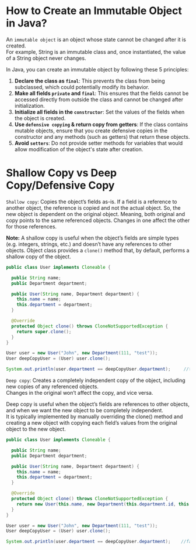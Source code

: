 # How to Create an Immutable Object in Java?
An `immutable object` is an object whose state cannot be changed after it is created.  
For example, String is an immutable class and, once instantiated, the value of a String object never changes.  

In Java, you can create an immutable object by following these 5 principles:  
1. **Declare the class as `final`**: This prevents the class from being subclassed, which could potentially modify its behavior.
2. **Make all fields `private` and `final`**: This ensures that the fields cannot be accessed directly from outside the class and cannot be changed after initialization.
3. **Initialize all fields in the `constructor`**: Set the values of the fields when the object is created.
4. **Use `defensive copying` & return copy from getters**: If the class contains mutable objects, ensure that you create defensive copies in the constructor and any methods (such as getters) that return these objects.
5. **Avoid `setters`**: Do not provide setter methods for variables that would allow modification of the object's state after creation.


# Shallow Copy vs Deep Copy/Defensive Copy
`Shallow copy`: Copies the object’s fields as-is. If a field is a reference to another object, the reference is copied and not the actual object. So, the new object is dependent on the original object.
Meaning, both original and copy points to the same referenced objects. Changes in one affect the other for those references.  

**Note:** A shallow copy is useful when the object’s fields are simple types (e.g. integers, strings, etc.) and doesn’t have any references to other objects.
Object class provides a `clone()` method that, by default, performs a shallow copy of the object.  

```java
public class User implements Cloneable {

  public String name;
  public Department department;

  public User(String name, Department department) {
    this.name = name;
    this.department = department;
  }

  @Override
  protected Object clone() throws CloneNotSupportedException {
    return super.clone();
  }
}
```

```java
User user = new User("John", new Department(111, "test"));
User deepCopyUser = (User) user.clone();

System.out.println(user.department == deepCopyUser.department);     //true     
```

`Deep copy`: Creates a completely independent copy of the object, including new copies of any referenced objects.  
Changes in the original won’t affect the copy, and vice versa.  

Deep copy is useful when the object’s fields are references to other objects, and when we want the new object to be completely independent.  
It is typically implemented by manually overriding the clone() method and creating a new object with copying each field’s values from the original object to the new object.  

```java
public class User implements Cloneable {

  public String name;
  public Department department;

  public User(String name, Department department) {
    this.name = name;
    this.department = department;
  }

  @Override
  protected Object clone() throws CloneNotSupportedException {
    return new User(this.name, new Department(this.department.id, this.department.zone));
  }
}
```

```java
User user = new User("John", new Department(111, "test"));
User deepCopyUser = (User) user.clone();

System.out.println(user.department == deepCopyUser.department);    //false
```